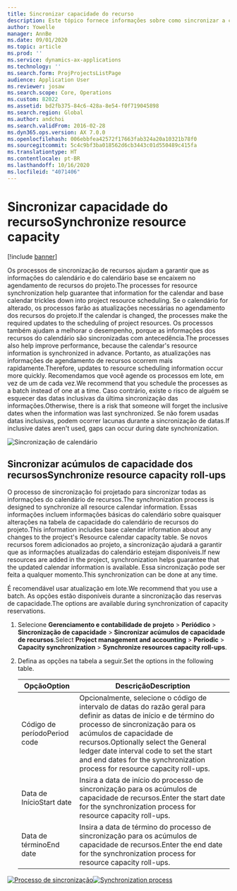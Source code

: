 ```yaml
---
title: Sincronizar capacidade do recurso
description: Este tópico fornece informações sobre como sincronizar a capacidade de um recurso entre calendários e projetos.
author: Yowelle
manager: AnnBe
ms.date: 09/01/2020
ms.topic: article
ms.prod: ''
ms.service: dynamics-ax-applications
ms.technology: ''
ms.search.form: ProjProjectsListPage
audience: Application User
ms.reviewer: josaw
ms.search.scope: Core, Operations
ms.custom: 82022
ms.assetid: bd2fb375-84c6-428a-8e54-f0f719045898
ms.search.region: Global
ms.author: andchoi
ms.search.validFrom: 2016-02-28
ms.dyn365.ops.version: AX 7.0.0
ms.openlocfilehash: 006ebbfea42572f17663fab324a20a10321b78f0
ms.sourcegitcommit: 5c4c9bf3ba018562d6cb3443c01d550489c415fa
ms.translationtype: HT
ms.contentlocale: pt-BR
ms.lasthandoff: 10/16/2020
ms.locfileid: "4071406"
---
```

# <a name="synchronize-resource-capacity"></a><span data-ttu-id="78cc9-103">Sincronizar capacidade do recurso</span><span class="sxs-lookup"><span data-stu-id="78cc9-103">Synchronize resource capacity</span></span>

[!include [banner](../includes/banner.md)]

<span data-ttu-id="78cc9-104">Os processos de sincronização de recursos ajudam a garantir que as informações do calendário e do calendário base se encaixem no agendamento de recursos do projeto.</span><span class="sxs-lookup"><span data-stu-id="78cc9-104">The processes for resource synchronization help guarantee that information for the calendar and base calendar trickles down into project resource scheduling.</span></span> <span data-ttu-id="78cc9-105">Se o calendário for alterado, os processos farão as atualizações necessárias no agendamento dos recursos do projeto.</span><span class="sxs-lookup"><span data-stu-id="78cc9-105">If the calendar is changed, the processes make the required updates to the scheduling of project resources.</span></span> <span data-ttu-id="78cc9-106">Os processos também ajudam a melhorar o desempenho, porque as informações dos recursos do calendário são sincronizadas com antecedência.</span><span class="sxs-lookup"><span data-stu-id="78cc9-106">The processes also help improve performance, because the calendar's resource information is synchronized in advance.</span></span> <span data-ttu-id="78cc9-107">Portanto, as atualizações nas informações de agendamento de recursos ocorrem mais rapidamente.</span><span class="sxs-lookup"><span data-stu-id="78cc9-107">Therefore, updates to resource scheduling information occur more quickly.</span></span> <span data-ttu-id="78cc9-108">Recomendamos que você agende os processos em lote, em vez de um de cada vez.</span><span class="sxs-lookup"><span data-stu-id="78cc9-108">We recommend that you schedule the processes as a batch instead of one at a time.</span></span> <span data-ttu-id="78cc9-109">Caso contrário, existe o risco de alguém se esquecer das datas inclusivas da última sincronização das informações.</span><span class="sxs-lookup"><span data-stu-id="78cc9-109">Otherwise, there is a risk that someone will forget the inclusive dates when the information was last synchronized.</span></span> <span data-ttu-id="78cc9-110">Se não forem usadas datas inclusivas, podem ocorrer lacunas durante a sincronização de datas.</span><span class="sxs-lookup"><span data-stu-id="78cc9-110">If inclusive dates aren't used, gaps can occur during date synchronization.</span></span>

![Sincronização de calendário](./media/projectresourcing04-1024x471.jpg)

## <a name="synchronize-resource-capacity-roll-ups"></a><span data-ttu-id="78cc9-112">Sincronizar acúmulos de capacidade dos recursos</span><span class="sxs-lookup"><span data-stu-id="78cc9-112">Synchronize resource capacity roll-ups</span></span>

<span data-ttu-id="78cc9-113">O processo de sincronização foi projetado para sincronizar todas as informações do calendário de recursos.</span><span class="sxs-lookup"><span data-stu-id="78cc9-113">The synchronization process is designed to synchronize all resource calendar information.</span></span> <span data-ttu-id="78cc9-114">Essas informações incluem informações básicas do calendário sobre quaisquer alterações na tabela de capacidade do calendário de recursos do projeto.</span><span class="sxs-lookup"><span data-stu-id="78cc9-114">This information includes base calendar information about any changes to the project's Resource calendar capacity table.</span></span> <span data-ttu-id="78cc9-115">Se novos recursos forem adicionados ao projeto, a sincronização ajudará a garantir que as informações atualizadas do calendário estejam disponíveis.</span><span class="sxs-lookup"><span data-stu-id="78cc9-115">If new resources are added in the project, synchronization helps guarantee that the updated calendar information is available.</span></span> <span data-ttu-id="78cc9-116">Essa sincronização pode ser feita a qualquer momento.</span><span class="sxs-lookup"><span data-stu-id="78cc9-116">This synchronization can be done at any time.</span></span>

<span data-ttu-id="78cc9-117">É recomendável usar atualização em lote.</span><span class="sxs-lookup"><span data-stu-id="78cc9-117">We recommend that you use a batch.</span></span> <span data-ttu-id="78cc9-118">As opções estão disponíveis durante a sincronização das reservas de capacidade.</span><span class="sxs-lookup"><span data-stu-id="78cc9-118">The options are available during synchronization of capacity reservations.</span></span>

1. <span data-ttu-id="78cc9-119">Selecione **Gerenciamento e contabilidade de projeto** &gt; **Periódico** &gt; **Sincronização de capacidade** &gt; **Sincronizar acúmulos de capacidade de recursos**.</span><span class="sxs-lookup"><span data-stu-id="78cc9-119">Select **Project management and accounting** &gt; **Periodic** &gt; **Capacity synchronization** &gt; **Synchronize resources capacity roll-ups**.</span></span>
2. <span data-ttu-id="78cc9-120">Defina as opções na tabela a seguir.</span><span class="sxs-lookup"><span data-stu-id="78cc9-120">Set the options in the following table.</span></span>

    | <span data-ttu-id="78cc9-121">Opção</span><span class="sxs-lookup"><span data-stu-id="78cc9-121">Option</span></span>      | <span data-ttu-id="78cc9-122">Descrição</span><span class="sxs-lookup"><span data-stu-id="78cc9-122">Description</span></span> |
    |-------------|-------------|
    | <span data-ttu-id="78cc9-123">Código de período</span><span class="sxs-lookup"><span data-stu-id="78cc9-123">Period code</span></span> | <span data-ttu-id="78cc9-124">Opcionalmente, selecione o código de intervalo de datas do razão geral para definir as datas de início e de término do processo de sincronização para os acúmulos de capacidade de recursos.</span><span class="sxs-lookup"><span data-stu-id="78cc9-124">Optionally select the General ledger date interval code to set the start and end dates for the synchronization process for resource capacity roll-ups.</span></span> |
    | <span data-ttu-id="78cc9-125">Data de Início</span><span class="sxs-lookup"><span data-stu-id="78cc9-125">Start date</span></span>  | <span data-ttu-id="78cc9-126">Insira a data de início do processo de sincronização para os acúmulos de capacidade de recursos.</span><span class="sxs-lookup"><span data-stu-id="78cc9-126">Enter the start date for the synchronization process for resource capacity roll-ups.</span></span> |
    | <span data-ttu-id="78cc9-127">Data de término</span><span class="sxs-lookup"><span data-stu-id="78cc9-127">End date</span></span>    | <span data-ttu-id="78cc9-128">Insira a data de término do processo de sincronização para os acúmulos de capacidade de recursos.</span><span class="sxs-lookup"><span data-stu-id="78cc9-128">Enter the end date for the synchronization process for resource capacity roll-ups.</span></span> |

<span data-ttu-id="78cc9-129">[![Processo de sincronização](./media/projectresourcing09.jpg)](./media/projectresourcing09.jpg)</span><span class="sxs-lookup"><span data-stu-id="78cc9-129">[![Synchronization process](./media/projectresourcing09.jpg)](./media/projectresourcing09.jpg)</span></span>
